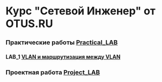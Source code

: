 # Курс "Сетевой Инженер" от OTUS.RU

### Практические работы [Practical_LAB](https://github.com/Maksim693/OTUS_LAB/tree/main/Practical_LAB)
#### LAB_1 [VLAN и маршрутизация между VLAN]([https://github.com/Maksim693/OTUS_LAB/tree/main/Project_LAB](https://github.com/Maksim693/OTUS_LAB/tree/main/Practical_LAB/LAB_1))
### Проектная работа [Project_LAB](https://github.com/Maksim693/OTUS_LAB/tree/main/Project_LAB)
